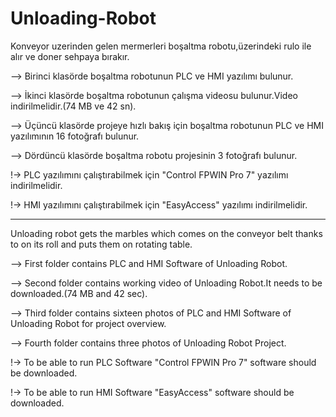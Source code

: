 # Unloading-Robot

Konveyor uzerinden gelen mermerleri boşaltma robotu,üzerindeki rulo ile alır ve doner sehpaya bırakır.

--> Birinci klasörde boşaltma robotunun PLC ve HMI yazılımı bulunur.

--> İkinci klasörde boşaltma robotunun çalışma videosu bulunur.Video indirilmelidir.(74 MB ve 42 sn).

--> Üçüncü klasörde projeye hızlı bakış için boşaltma robotunun PLC ve HMI yazılımının 16 fotoğrafı bulunur.

--> Dördüncü klasörde boşaltma robotu projesinin 3 fotoğrafı bulunur.

!-> PLC yazılımını çalıştırabilmek için "Control FPWIN Pro 7" yazılımı indirilmelidir.

!-> HMI yazılımını çalıştırabilmek için "EasyAccess" yazılımı indirilmelidir.


******************************************************************************************************************


Unloading robot gets the marbles which comes on the conveyor belt thanks to on its roll and puts them on rotating table.

--> First folder contains PLC and HMI Software of Unloading Robot.

--> Second folder contains working video of Unloading Robot.It needs to be downloaded.(74 MB and 42 sec).

--> Third folder contains sixteen photos of PLC and HMI Software of Unloading Robot for project overview.

--> Fourth folder contains three photos of Unloading Robot Project.

!-> To be able to run PLC Software "Control FPWIN Pro 7" software should be downloaded.

!-> To be able to run HMI Software "EasyAccess" software should be downloaded.
